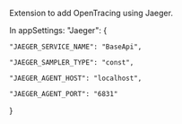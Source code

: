 Extension to add OpenTracing using Jaeger.

In appSettings:
"Jaeger": {

    "JAEGER_SERVICE_NAME": "BaseApi",
    
    "JAEGER_SAMPLER_TYPE": "const",
    
    "JAEGER_AGENT_HOST": "localhost",
    
    "JAEGER_AGENT_PORT": "6831"
    
  }
